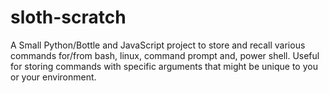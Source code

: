 # sloth-scratch
A Small Python/Bottle and JavaScript project to store and recall various commands for/from bash, linux, command prompt and, power shell.  Useful for storing commands with specific arguments that might be unique to you or your environment.
